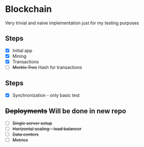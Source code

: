 # Blockchain
Very trivial and naive implementation just for my testing purposes

## Steps
- [x] Initial app
- [x] Mining
- [x] Transactions
- [ ] ~~Merkle Tree~~ Hash for transactions

## Steps
- [x] Synchronization - only basic test

## ~~Deployments~~ Will be done in new repo
- [ ] ~~Single server setup~~
- [ ] ~~Horizontal scaling - load balancer~~
- [ ] ~~Data centers~~
- [ ] ~~Metrics~~
